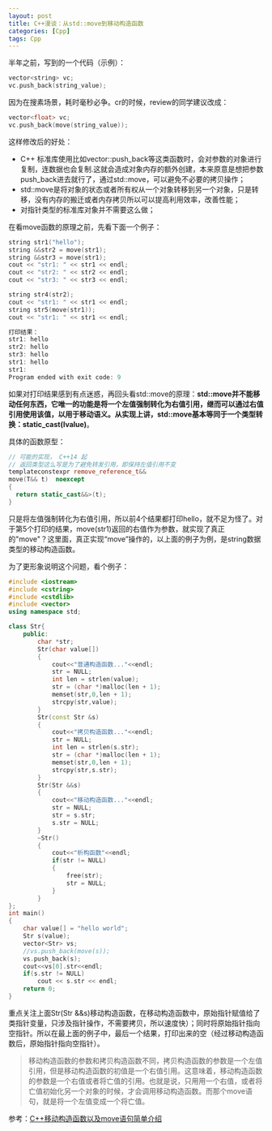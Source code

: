 ```yaml
---
layout: post
title: C++漫谈：从std::move到移动构造函数
categories: [Cpp]
tags: Cpp
---
```


半年之前，写到的一个代码（示例）：

```cpp
vector<string> vc;
vc.push_back(string_value);
```

因为在搜素场景，耗时毫秒必争。cr的时候，review的同学建议改成：

```cpp
vector<float> vc;
vc.push_back(move(string_value));
```

这样修改后的好处：

- C++ 标准库使用比如vector::push_back等这类函数时，会对参数的对象进行复制，连数据也会复制.这就会造成对象内存的额外创建，本来原意是想把参数push_back进去就行了，通过std::move，可以避免不必要的拷贝操作；
- std::move是将对象的状态或者所有权从一个对象转移到另一个对象，只是转移，没有内存的搬迁或者内存拷贝所以可以提高利用效率，改善性能；
- 对指针类型的标准库对象并不需要这么做；


在看move函数的原理之前，先看下面一个例子：

```cpp
string str1("hello");
string &&str2 = move(str1);
string &&str3 = move(str1);
cout << "str1: " << str1 << endl;
cout << "str2: " << str2 << endl;
cout << "str3: " << str3 << endl;

string str4(str2);
cout << "str1: " << str1 << endl;
string str5(move(str1));
cout << "str1: " << str1 << endl;

打印结果：
str1: hello
str2: hello
str3: hello
str1: hello
str1: 
Program ended with exit code: 9
```

如果对打印结果感到有点迷惑，再回头看std::move的原理：**std::move并不能移动任何东西，它唯一的功能是将一个左值强制转化为右值引用，继而可以通过右值引用使用该值，以用于移动语义。从实现上讲，std::move基本等同于一个类型转换：static_cast(lvalue)**。


具体的函数原型：

```cpp
// 可能的实现， C++14 起
// 返回类型这么写是为了避免转发引用，即保持左值引用不变
templateconstexpr remove_reference_t&&
move(T&& t)  noexcept
{
  return static_cast&&>(t);
}
```


只是将左值强制转化为右值引用，所以前4个结果都打印hello，就不足为怪了。对于第5个打印的结果，move(str1)返回的右值作为参数，就实现了真正的"move"？这里面，真正实现“move”操作的，以上面的例子为例，是string数据类型的移动构造函数。



为了更形象说明这个问题，看个例子：

```cpp
#include <iostream>
#include <cstring>
#include <cstdlib>
#include <vector>
using namespace std;

class Str{
    public:
        char *str;
        Str(char value[])
        {
            cout<<"普通构造函数..."<<endl;
            str = NULL;
            int len = strlen(value);
            str = (char *)malloc(len + 1);
            memset(str,0,len + 1);
            strcpy(str,value);
        }
        Str(const Str &s)
        {
            cout<<"拷贝构造函数..."<<endl;
            str = NULL;
            int len = strlen(s.str);
            str = (char *)malloc(len + 1);
            memset(str,0,len + 1);
            strcpy(str,s.str);
        }
        Str(Str &&s)
        {
            cout<<"移动构造函数..."<<endl;
            str = NULL;
            str = s.str;
            s.str = NULL;
        }
        ~Str()
        {
            cout<<"析构函数"<<endl;
            if(str != NULL)
            {
                free(str);
                str = NULL;
            }
        }
};
int main()
{
    char value[] = "hello world";
    Str s(value);
    vector<Str> vs;
    //vs.push_back(move(s));
    vs.push_back(s);
    cout<<vs[0].str<<endl;
    if(s.str != NULL)
        cout << s.str << endl;
    return 0;
}
```

重点关注上面Str(Str &&s)移动构造函数，在移动构造函数中，原始指针赋值给了类指针变量，只涉及指针操作，不需要拷贝，所以速度快）；同时将原始指针指向空指针。所以在最上面的例子中，最后一个结果，打印出来的空（经过移动构造函数后，原始指针指向空指针）。


> 移动构造函数的参数和拷贝构造函数不同，拷贝构造函数的参数是一个左值引用，但是移动构造函数的初值是一个右值引用。这意味着，移动构造函数的参数是一个右值或者将亡值的引用。也就是说，只用用一个右值，或者将亡值初始化另一个对象的时候，才会调用移动构造函数。而那个move语句，就是将一个左值变成一个将亡值。


参考：[C++移动构造函数以及move语句简单介绍 ](https://www.cnblogs.com/qingergege/p/7607089.html)